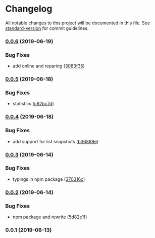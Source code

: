 # Changelog

All notable changes to this project will be documented in this file. See [standard-version](https://github.com/conventional-changelog/standard-version) for commit guidelines.

### [0.0.6](https://github.com/36node/bus-realtime-sdk-js/compare/v0.0.5...v0.0.6) (2019-06-19)


### Bug Fixes

* add online and reparing ([3083f35](https://github.com/36node/bus-realtime-sdk-js/commit/3083f35))



### [0.0.5](https://github.com/36node/bus-realtime-sdk-js/compare/v0.0.4...v0.0.5) (2019-06-18)


### Bug Fixes

* statistics ([c82bc7d](https://github.com/36node/bus-realtime-sdk-js/commit/c82bc7d))



### [0.0.4](https://github.com/36node/bus-realtime-sdk-js/compare/v0.0.3...v0.0.4) (2019-06-18)


### Bug Fixes

* add support for list snapshots ([b36889e](https://github.com/36node/bus-realtime-sdk-js/commit/b36889e))



### [0.0.3](https://github.com/36node/bus-realtime-sdk-js/compare/v0.0.2...v0.0.3) (2019-06-14)


### Bug Fixes

* typings in npm package ([370316c](https://github.com/36node/bus-realtime-sdk-js/commit/370316c))



### [0.0.2](https://github.com/36node/bus-realtime-sdk-js/compare/v0.0.1...v0.0.2) (2019-06-14)


### Bug Fixes

* npm package and rewrite ([5d82e1f](https://github.com/36node/bus-realtime-sdk-js/commit/5d82e1f))



### 0.0.1 (2019-06-13)
